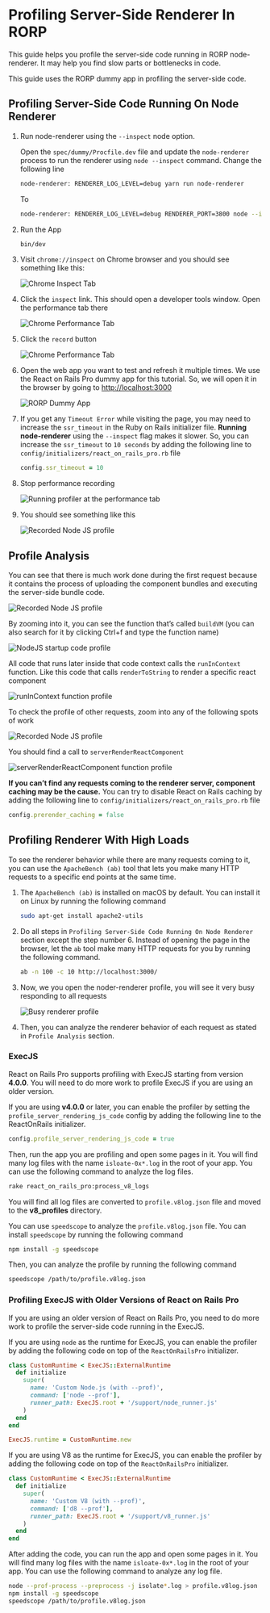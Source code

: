 # Profiling Server-Side Renderer In RORP

This guide helps you profile the server-side code running in RORP node-renderer. It may help you find slow parts or bottlenecks in code.

This guide uses the RORP dummy app in profiling the server-side code.

## Profiling Server-Side Code Running On Node Renderer

1. Run node-renderer using the `--inspect` node option.
    
    Open the `spec/dummy/Procfile.dev` file and update the `node-renderer` process to run the renderer using `node --inspect` command. Change the following line
    
    ```bash
    node-renderer: RENDERER_LOG_LEVEL=debug yarn run node-renderer
    ```
    
    To
    
    ```bash
    node-renderer: RENDERER_LOG_LEVEL=debug RENDERER_PORT=3800 node --inspect client/node-renderer.js
    ```

1. Run the App
    
    ```bash
    bin/dev
    ```

1. Visit `chrome://inspect` on Chrome browser and you should see something like this:
    
    ![Chrome Inspect Tab](https://github.com/shakacode/react_on_rails_pro/assets/7099193/2a64660f-9381-4bbb-b385-318aa833389d)

1. Click the `inspect` link. This should open a developer tools window. Open the performance tab there
    
    ![Chrome Performance Tab](https://github.com/shakacode/react_on_rails_pro/assets/7099193/ddf572bd-182f-4911-bb8f-4bafa4ec1034)

1. Click the `record` button
    
    ![Chrome Performance Tab](https://github.com/shakacode/react_on_rails_pro/assets/7099193/20848091-d446-4690-988b-09db59ddf9e0)

1. Open the web app you want to test and refresh it multiple times. We use the React on Rails Pro dummy app for this tutorial. So, we will open it in the browser by going to [http://localhost:3000](http://localhost:3000)
    
    ![RORP Dummy App](https://github.com/shakacode/react_on_rails_pro/assets/7099193/8dc1ef3d-62e4-492d-a5b4-c693b7f7e08c)

1. If you get any `Timeout Error` while visiting the page, you may need to increase the `ssr_timeout` in the Ruby on Rails initializer file. **Running node-renderer** using the `--inspect` flag makes it slower. So, you can increase the `ssr_timeout` to `10 seconds` by adding the following line to `config/initializers/react_on_rails_pro.rb` file
    
    ```ruby
    config.ssr_timeout = 10
    ```

1. Stop performance recording
    
    ![Running profiler at the performance tab](https://github.com/shakacode/react_on_rails_pro/assets/7099193/bc02bbd6-3358-4edf-ba3a-36e11620a096)

1. You should see something like this
   
   ![Recorded Node JS profile](https://github.com/shakacode/react_on_rails_pro/assets/7099193/6dc098bb-9f07-49be-9a1f-2149f6712631)

## Profile Analysis

You can see that there is much work done during the first request because it contains the process of uploading the component bundles and executing the server-side bundle code.

![Recorded Node JS profile](https://github.com/shakacode/react_on_rails_pro/assets/7099193/9ff91973-7190-465b-9750-c99d95f16711)

By zooming into it, you can see the function that’s called `buildVM` (you can also search for it by clicking Ctrl+f and type the function name)

![NodeJS startup code profile](https://github.com/shakacode/react_on_rails_pro/assets/7099193/e16d2028-83a2-43e6-a2ca-c788873dd88c)

All code that runs later inside that code context calls the `runInContext` function. Like this code that calls `renderToString` to render a specific react component

![runInContext function profile](https://github.com/shakacode/react_on_rails_pro/assets/7099193/a50f76de-83aa-4af7-8eb2-2941f419f4aa)

To check the profile of other requests, zoom into any of the following spots of work

![Recorded Node JS profile](https://github.com/shakacode/react_on_rails_pro/assets/7099193/6bfff9bf-375a-4ba8-817e-81509821e8df)

You should find a call to `serverRenderReactComponent`

![serverRenderReactComponent function profile](https://github.com/shakacode/react_on_rails_pro/assets/7099193/6b2014e2-db85-4ba5-9dfc-2600cc863e98)

**If you can’t find any requests coming to the renderer server, component caching may be the cause.** You can try to disable React on Rails caching by adding the following line to `config/initializers/react_on_rails_pro.rb` file

```ruby
config.prerender_caching = false
```

## Profiling Renderer With High Loads

To see the renderer behavior while there are many requests coming to it, you can use the `ApacheBench (ab)` tool that lets you make many HTTP requests to a specific end points at the same time.

1. The `ApacheBench (ab)` is installed on macOS by default. You can install it on Linux by running the following command
    
    ```bash
    sudo apt-get install apache2-utils 
    ```

1. Do all steps in `Profiling Server-Side Code Running On Node Renderer` section except the step number 6. Instead of opening the page in the browser, let the `ab` tool make many HTTP requests for you by running the following command.
    
    ```bash
    ab -n 100 -c 10 http://localhost:3000/
    ```

1. Now, we you open the noder-renderer profile, you will see it very busy responding to all requests
    
    ![Busy renderer profile](https://github.com/shakacode/react_on_rails_pro/assets/7099193/2ce69bf2-45ee-4a9d-af33-37e20aed86bc)

1. Then, you can analyze the renderer behavior of each request as stated in `Profile Analysis` section.

### ExecJS
React on Rails Pro supports profiling with ExecJS starting from version **4.0.0**. You will need to do more work to profile ExecJS if you are using an older version.

If you are using **v4.0.0** or later, you can enable the profiler by setting the `profile_server_rendering_js_code` config by adding the following line to the ReactOnRails initializer.

```ruby
config.profile_server_rendering_js_code = true
```

Then, run the app you are profiling and open some pages in it.
You will find many log files with the name `isloate-0x*.log` in the root of your app. You can use the following command to analyze the log files.

```bash
rake react_on_rails_pro:process_v8_logs
```

You will find all log files are converted to `profile.v8log.json` file and moved to the **v8_profiles** directory.

You can use `speedscope` to analyze the `profile.v8log.json` file. You can install `speedscope` by running the following command

```bash
npm install -g speedscope
```

Then, you can analyze the profile by running the following command

```bash
speedscope /path/to/profile.v8log.json
```

### Profiling ExecJS with Older Versions of React on Rails Pro

If you are using an older version of React on Rails Pro, you need to do more work to profile the server-side code running in the ExecJS.

If you are using `node` as the runtime for ExecJS, you can enable the profiler by adding the following code on top of the `ReactOnRailsPro` initializer.

```ruby
class CustomRuntime < ExecJS::ExternalRuntime
  def initialize
    super(
      name: 'Custom Node.js (with --prof)',
      command: ['node --prof'],
      runner_path: ExecJS.root + '/support/node_runner.js'
    )
  end
end

ExecJS.runtime = CustomRuntime.new
```

If you are using V8 as the runtime for ExecJS, you can enable the profiler by adding the following code on top of the `ReactOnRailsPro` initializer.

```ruby
class CustomRuntime < ExecJS::ExternalRuntime
  def initialize
    super(
      name: 'Custom V8 (with --prof)',
      command: ['d8 --prof'],
      runner_path: ExecJS.root + '/support/v8_runner.js'
    )
  end
end
```

After adding the code, you can run the app and open some pages in it. You will find many log files with the name `isloate-0x*.log` in the root of your app. You can use the following command to analyze any log file.

```bash
node --prof-process --preprocess -j isolate*.log > profile.v8log.json
npm install -g speedscope
speedscope /path/to/profile.v8log.json
```

